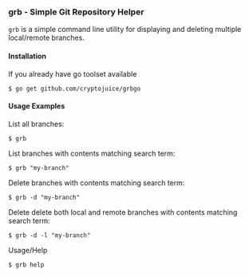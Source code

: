 ### grb - Simple Git Repository Helper

`grb` is a simple command line utility for displaying and deleting multiple local/remote branches. 

#### Installation
If you already have go toolset available
```shell
$ go get github.com/cryptojuice/grbgo
```

#### Usage Examples

List all branches:
```shell
$ grb
```
List branches with contents matching search term:
```shell
$ grb "my-branch"
```

Delete branches with contents matching search term:
```shell
$ grb -d "my-branch"
```

Delete delete both local and remote branches with contents matching search term:
```shell
$ grb -d -l "my-branch"
```

Usage/Help
```shell
$ grb help
```
